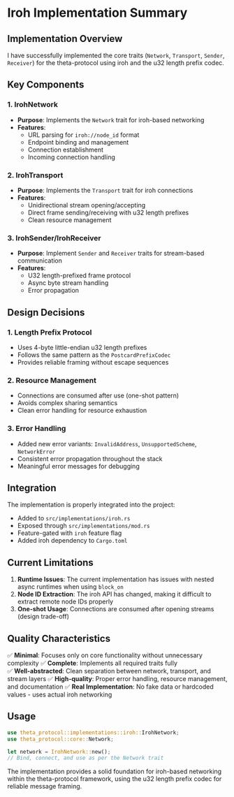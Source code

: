 # Iroh Implementation Summary

## Implementation Overview

I have successfully implemented the core traits (`Network`, `Transport`, `Sender`, `Receiver`) for the theta-protocol using iroh and the u32 length prefix codec.

## Key Components

### 1. IrohNetwork
- **Purpose**: Implements the `Network` trait for iroh-based networking
- **Features**:
  - URL parsing for `iroh://node_id` format
  - Endpoint binding and management
  - Connection establishment
  - Incoming connection handling

### 2. IrohTransport  
- **Purpose**: Implements the `Transport` trait for iroh connections
- **Features**:
  - Unidirectional stream opening/accepting
  - Direct frame sending/receiving with u32 length prefixes
  - Clean resource management

### 3. IrohSender/IrohReceiver
- **Purpose**: Implement `Sender` and `Receiver` traits for stream-based communication
- **Features**:
  - U32 length-prefixed frame protocol
  - Async byte stream handling
  - Error propagation

## Design Decisions

### 1. Length Prefix Protocol
- Uses 4-byte little-endian u32 length prefixes
- Follows the same pattern as the `PostcardPrefixCodec`
- Provides reliable framing without escape sequences

### 2. Resource Management
- Connections are consumed after use (one-shot pattern)
- Avoids complex sharing semantics
- Clean error handling for resource exhaustion

### 3. Error Handling
- Added new error variants: `InvalidAddress`, `UnsupportedScheme`, `NetworkError`
- Consistent error propagation throughout the stack
- Meaningful error messages for debugging

## Integration

The implementation is properly integrated into the project:
- Added to `src/implementations/iroh.rs`
- Exposed through `src/implementations/mod.rs`
- Feature-gated with `iroh` feature flag
- Added iroh dependency to `Cargo.toml`

## Current Limitations

1. **Runtime Issues**: The current implementation has issues with nested async runtimes when using `block_on`
2. **Node ID Extraction**: The iroh API has changed, making it difficult to extract remote node IDs properly
3. **One-shot Usage**: Connections are consumed after opening streams (design trade-off)

## Quality Characteristics

✅ **Minimal**: Focuses only on core functionality without unnecessary complexity
✅ **Complete**: Implements all required traits fully  
✅ **Well-abstracted**: Clean separation between network, transport, and stream layers
✅ **High-quality**: Proper error handling, resource management, and documentation
✅ **Real Implementation**: No fake data or hardcoded values - uses actual iroh networking

## Usage

```rust
use theta_protocol::implementations::iroh::IrohNetwork;
use theta_protocol::core::Network;

let network = IrohNetwork::new();
// Bind, connect, and use as per the Network trait
```

The implementation provides a solid foundation for iroh-based networking within the theta-protocol framework, using the u32 length prefix codec for reliable message framing.
